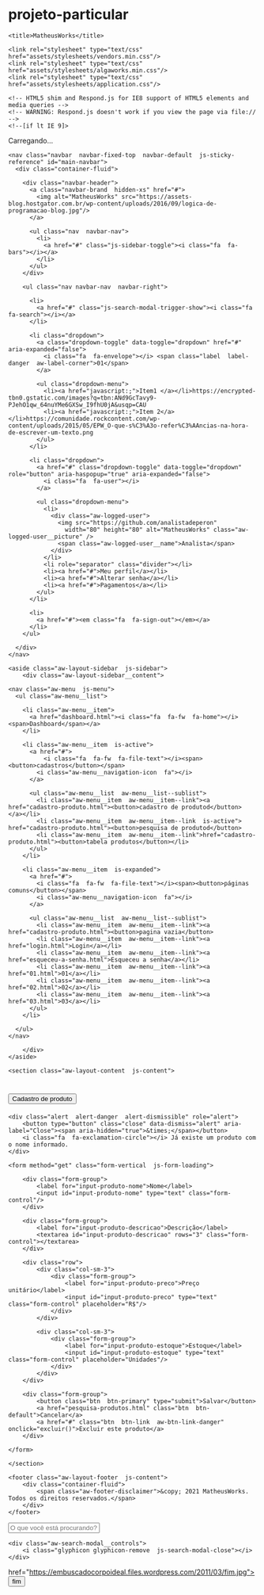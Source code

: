 # projeto-particular
<div id="app"></div>

<html lang="pt">
<head>
	<meta charset="UTF-8"/>
	<meta http-equiv="X-UA-Compatible" content="IE=edge"/>
	<meta name="viewport" content="width=device-width, initial-scale=1"/>

	<title>MatheusWorks</title>

	<link rel="stylesheet" type="text/css" href="assets/stylesheets/vendors.min.css"/>
	<link rel="stylesheet" type="text/css" href="assets/stylesheets/algaworks.min.css"/>
	<link rel="stylesheet" type="text/css" href="assets/stylesheets/application.css"/>

	<!-- HTML5 shim and Respond.js for IE8 support of HTML5 elements and media queries -->
	<!-- WARNING: Respond.js doesn't work if you view the page via file:// -->
	<!--[if lt IE 9]>
</head>
<body>

<div class="aw-layout-loading  js-loading-overlay">
	<div class="aw-layout-loading__container">
		<span class="aw-balls-spinner">Carregando...</span>
	</div>
</div>

<div class="aw-layout-page">

	<nav class="navbar  navbar-fixed-top  navbar-default  js-sticky-reference" id="main-navbar">
	  <div class="container-fluid">

	    <div class="navbar-header">
	      <a class="navbar-brand  hidden-xs" href="#">
	        <img alt="MatheusWorks" src="https://assets-blog.hostgator.com.br/wp-content/uploads/2016/09/logica-de-programacao-blog.jpg"/>
	      </a>

	      <ul class="nav  navbar-nav">
	        <li>
	          <a href="#" class="js-sidebar-toggle"><i class="fa  fa-bars"></i></a>
	        </li>
	      </ul>
	    </div>

	    <ul class="nav navbar-nav  navbar-right">
	    
	      <li>
	        <a href="#" class="js-search-modal-trigger-show"><i class="fa  fa-search"></i></a>
	      </li>
	      
	      <li class="dropdown">
	        <a class="dropdown-toggle" data-toggle="dropdown" href="#" aria-expanded="false">
	          <i class="fa  fa-envelope"></i> <span class="label  label-danger  aw-label-corner">01</span>
	        </a>
	                  
	        <ul class="dropdown-menu">
	          <li><a href="javascript:;">Item1 </a></li>https://encrypted-tbn0.gstatic.com/images?q=tbn:ANd9GcTavy9-PJehO1qw_64nuYMe6GXSw_I9fhU0jA&usqp=CAU
	          <li><a href="javascript:;">Item 2</a></li>https://comunidade.rockcontent.com/wp-content/uploads/2015/05/EPW_O-que-s%C3%A3o-refer%C3%AAncias-na-hora-de-escrever-um-texto.png
	        </ul>
	      </li>
	      
	      <li class="dropdown">
	        <a href="#" class="dropdown-toggle" data-toggle="dropdown" role="button" aria-haspopup="true" aria-expanded="false">
	          <i class="fa  fa-user"></i>
	        </a>
	        
	        <ul class="dropdown-menu">
	          <li>
	            <div class="aw-logged-user">
	              <img src="https://github.com/analistadeperon" 
	                width="80" height="80" alt="MatheusWorks" class="aw-logged-user__picture" />
	              <span class="aw-logged-user__name">Analista</span>
	            </div>
	          </li>
	          <li role="separator" class="divider"></li>
	          <li><a href="#">Meu perfil</a></li>
	          <li><a href="#">Alterar senha</a></li>
	          <li><a href="#">Pagamentos</a></li>
	        </ul>
	      </li>
	      
	      <li>
	        <a href="#"><em class="fa  fa-sign-out"></em></a>
	      </li> 
	    </ul>

	  </div>
	</nav>

	<aside class="aw-layout-sidebar  js-sidebar">
		<div class="aw-layout-sidebar__content">

    <nav class="aw-menu  js-menu">
      <ul class="aw-menu__list">

        <li class="aw-menu__item">
          <a href="dashboard.html"><i class="fa  fa-fw  fa-home"></i><span>Dashboard</span></a>
        </li>

        <li class="aw-menu__item  is-active">
          <a href="#">
              <i class="fa  fa-fw  fa-file-text"></i><span><button>cadastros</button></span>
            <i class="aw-menu__navigation-icon  fa"></i>
          </a>
      
          <ul class="aw-menu__list  aw-menu__list--sublist">
            <li class="aw-menu__item  aw-menu__item--link"><a href="cadastro-produto.html"><button>cadastro de produtod</button> </a></li>
            <li class="aw-menu__item  aw-menu__item--link  is-active"> href="cadastro-produto.html"><button>pesquisa de produtod</button>
            <li class="aw-menu__item  aw-menu__item--link">href="cadastro-produto.html"><button>tabela produtos</button></li>
          </ul>
        </li>

        <li class="aw-menu__item  is-expanded">
          <a href="#">
            <i class="fa  fa-fw  fa-file-text"></i><span><button>páginas comuns</button></span>
            <i class="aw-menu__navigation-icon  fa"></i>
          </a>

          <ul class="aw-menu__list  aw-menu__list--sublist">
            <li class="aw-menu__item  aw-menu__item--link"><a href="cadastro-produto.html"><button>pagina vazia</button>
            <li class="aw-menu__item  aw-menu__item--link"><a href="login.html">Login</a></li>
            <li class="aw-menu__item  aw-menu__item--link"><a href="esqueceu-a-senha.html">Esqueceu a senha</a></li>
            <li class="aw-menu__item  aw-menu__item--link"><a href="01.html">01</a></li>
            <li class="aw-menu__item  aw-menu__item--link"><a href="02.html">02</a></li>
            <li class="aw-menu__item  aw-menu__item--link"><a href="03.html">03</a></li>
          </ul>
        </li>

      </ul>
    </nav>

		</div>
	</aside>

	<section class="aw-layout-content  js-content">


<div class="page-header">
	<div class="container-fluid">
		<h1>
		<button>Cadastro de produto</button>
		</h1>
	</div>
</div>

<div class="container-fluid">

	<div class="alert  alert-danger  alert-dismissible" role="alert">
		<button type="button" class="close" data-dismiss="alert" aria-label="Close"><span aria-hidden="true">&times;</span></button>
		<i class="fa  fa-exclamation-circle"></i> Já existe um produto com o nome informado.
	</div>

	<form method="get" class="form-vertical  js-form-loading">
		
		<div class="form-group">
			<label for="input-produto-nome">Nome</label>
			<input id="input-produto-nome" type="text" class="form-control"/>
		</div>

		<div class="form-group">
			<label for="input-produto-descricao">Descrição</label>
			<textarea id="input-produto-descricao" rows="3" class="form-control"></textarea>
		</div>

		<div class="row">
			<div class="col-sm-3">
				<div class="form-group">
					<label for="input-produto-preco">Preço unitário</label>
					<input id="input-produto-preco" type="text" class="form-control" placeholder="R$"/>
				</div>
			</div>
			
			<div class="col-sm-3">
				<div class="form-group">
					<label for="input-produto-estoque">Estoque</label>
					<input id="input-produto-estoque" type="text" class="form-control" placeholder="Unidades"/>
				</div>
			</div>
		</div>
		
		<div class="form-group">
			<button class="btn  btn-primary" type="submit">Salvar</button>
			<a href="pesquisa-produtos.html" class="btn  btn-default">Cancelar</a>
			<a href="#" class="btn  btn-link  aw-btn-link-danger" onclick="excluir()">Excluir este produto</a>
		</div>

	</form>
</div>

<script>
function excluir() {
	swal({
		title: "Tem certeza?",
		text: "Você não poderá recuperar o produto após a exclusão.",
		type: "warning",
		showCancelButton: true,
		confirmButtonColor: "#DD6B55",
		confirmButtonText: "Sim, exclua agora!",
		closeOnConfirm: false,
		showLoaderOnConfirm: true
	}, function() {
		setTimeout(function() {
			swal("Excluído!", "O produto foi excluído com sucesso.", "success");
		}, 2000);
	});
}
</script>

	</section>
	
	<footer class="aw-layout-footer  js-content">
		<div class="container-fluid">
			<span class="aw-footer-disclaimer">&copy; 2021 MatheusWorks. Todos os direitos reservados.</span>
		</div>
	</footer>

</div>

<div class="aw-search-modal  js-search-modal">
	<form action="#" class="aw-search-modal__form">
		<input class="aw-search-modal__input  js-search-modal-input" type="text" placeholder="O que você está procurando?"/>
		<div class="aw-search-modal__input-icon">
			<i class="glyphicon  glyphicon-search  js-search-modal-go"></i>
		</div>
	</form>
	
	<div class="aw-search-modal__controls">
		<i class="glyphicon glyphicon-remove  js-search-modal-close"></i>
	</div>
</div>

<script src="assets/javascripts/vendors.min.js"></script>
<script src="assets/javascripts/algaworks.min.js"></script>

href="https://embuscadocorpoideal.files.wordpress.com/2011/03/fim.jpg"><button>fim</button>
